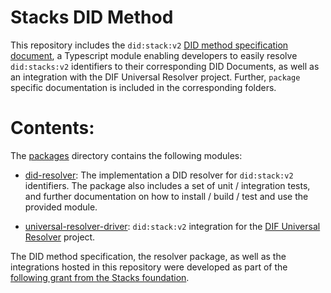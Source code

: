 # Stacks DID Method
This repository includes the `did:stack:v2` [DID method specification document](./docs/DID_Method_Spec.md),
a Typescript module enabling developers to easily resolve `did:stacks:v2` identifiers to their corresponding DID Documents, as well as an integration with the DIF Universal Resolver project. Further, `package` specific documentation is included in the corresponding folders.

# Contents:

The [packages](./packages/) directory contains the following modules:

- [did-resolver](./packages/did-resolver): The implementation a DID resolver for `did:stack:v2` identifiers. The package also includes a set of unit / integration tests, and further documentation on how to install / build / test and use the provided module.

- [universal-resolver-driver](./packages/universal-resolver-driver): `did:stack:v2` integration for the [DIF Universal Resolver](https://github.com/decentralized-identity/universal-resolver) project.

The DID method specification, the resolver package, as well as the integrations hosted in this repository were developed as part of the [following grant from the Stacks foundation](https://github.com/stacksgov/Stacks-Grants/issues/61). 
